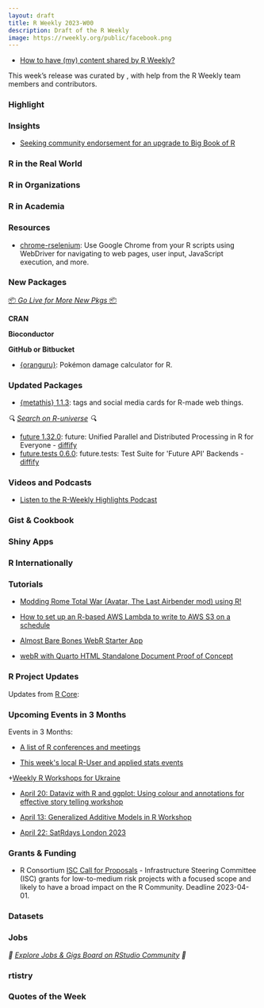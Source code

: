 ```yaml
---
layout: draft
title: R Weekly 2023-W00
description: Draft of the R Weekly
image: https://rweekly.org/public/facebook.png
---
```



+ [How to have (my) content shared by R Weekly?](https://github.com/rweekly/rweekly.org#how-to-have-my-content-shared-by-r-weekly)

This week’s release was curated by [](), with help from the R Weekly team members and contributors.



###  Highlight



### Insights

+ [Seeking community endorsement for an upgrade to Big Book of R](https://oscarbaruffa.com/bigbookofrupgrade/)

### R in the Real World



###  R in Organizations



###  R in Academia



###  Resources

+ [chrome-rselenium](https://github.com/jrosell/chrome-rselenium): Use Google Chrome from your R scripts using WebDriver for navigating to web pages, user input, JavaScript execution, and more. 

###  New Packages

<p class="added-hostname"><a href="https://rweekly.org/live" target="_blank" class="externalLink">📦 <i>Go Live for More New Pkgs</i> 📦</a></p>


**CRAN**



**Bioconductor**



**GitHub or Bitbucket**

+ [{oranguru}](https://github.com/ashbaldry/oranguru): Pokémon damage calculator for R.

### Updated Packages

+ [{metathis} 1.1.3](https://github.com/gadenbuie/metathis): <meta> tags and social media cards for R-made web things.

<i>🔍 [Search on R-universe](https://r-universe.dev/search/) 🔍</i>

+ [future 1.32.0](https://future.futureverse.org/): future: Unified Parallel and Distributed Processing in R for Everyone - [diffify](https://diffify.com/R/future)
+ [future.tests 0.6.0](https://future.tests.futureverse.org/): future.tests: Test Suite for 'Future API' Backends - [diffify](https://diffify.com/R/future.tests)


###  Videos and Podcasts

* [Listen to the R-Weekly Highlights Podcast](https://rweekly.fireside.fm/)


### Gist & Cookbook



### Shiny Apps



### R Internationally



###  Tutorials

+ [Modding Rome Total War (Avatar, The Last Airbender mod) using R!](https://ryo-n7.github.io/2023-03-15-modding-rometotalwar-with-R/)

+ [How to set up an R-based AWS Lambda to write to AWS S3 on a schedule](https://discindo.org/post/lambda-to-s3/)

+ [Almost Bare Bones WebR Starter App](https://github.com/hrbrmstr/webr-app)

+ [webR with Quarto HTML Standalone Document Proof of Concept](https://rd.thecoatlessprofessor.com/webR-quarto-demos/webr-quarto-html-demo.html)

<!--<div class="post-more-begin></div><div class="post-more-end"></div>-->

###  R Project Updates

Updates from [R Core](http://developer.r-project.org/blosxom.cgi/R-devel/NEWS):


###  Upcoming Events in 3 Months

Events in 3 Months:


+ [A list of R conferences and meetings](https://jumpingrivers.github.io/meetingsR/events.html)

+ [This week's local R-User and applied stats events](https://community.rstudio.com/c/irl)

+[Weekly R Workshops for Ukraine](https://sites.google.com/view/dariia-mykhailyshyna/main/r-workshops-for-ukraine)

+ [April 20: Dataviz with R and ggplot: Using colour and annotations for effective story telling workshop](https://www.r-bloggers.com/2023/03/dataviz-with-r-and-ggplot-using-colour-and-annotations-for-effective-story-telling-workshop/)

+ [April 13: Generalized Additive Models in R Workshop](https://www.r-bloggers.com/2023/03/generalized-additive-models-in-r-workshop/)

+ [April 22: SatRdays London 2023](https://www.jumpingrivers.com/blog/satrdays-london-speakers/)

### Grants & Funding

+ R Consortium [ISC Call for Proposals](https://www.r-consortium.org/all-projects/call-for-proposals) - Infrastructure Steering Committee (ISC) grants for low-to-medium risk projects with a focused scope and likely to have a broad impact on the R Community. Deadline 2023-04-01.

### Datasets


### Jobs

<i>💼 [Explore Jobs & Gigs Board on RStudio Community](https://community.rstudio.com/c/jobs/) 💼</i>

###  rtistry


###  Quotes of the Week
